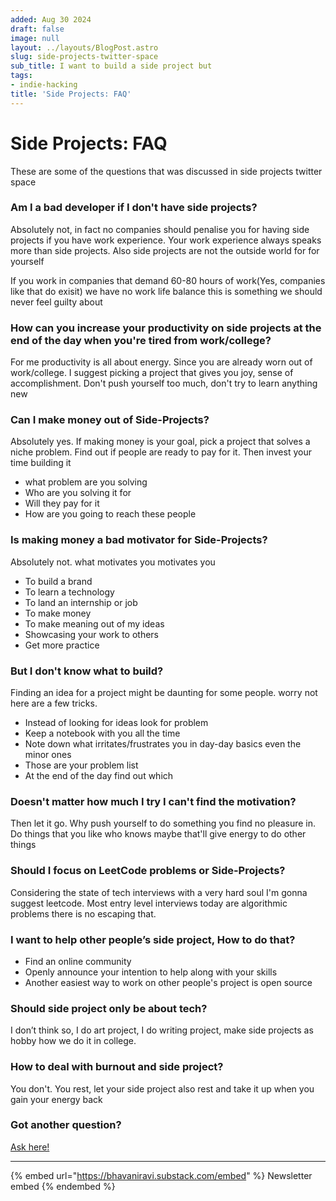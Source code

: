 ```yaml
---
added: Aug 30 2024
draft: false
image: null
layout: ../layouts/BlogPost.astro
slug: side-projects-twitter-space
sub_title: I want to build a side project but
tags:
- indie-hacking
title: 'Side Projects: FAQ'
---
```


# Side Projects: FAQ

These are some of the questions that was discussed in side projects twitter space

### Am I a bad developer if I don't have side projects?

Absolutely not, in fact no companies should penalise you for having side projects if you have work experience. Your work experience always speaks more than side projects. Also side projects are not the outside world for for yourself

If you work in companies that demand 60-80 hours of work(Yes, companies like that do exisit) we have no work life balance this is something we should never feel guilty about

### **How can you increase your productivity on side projects at the end of the day when you're tired from work/college?**

For me productivity is all about energy. Since you are already worn out of work/college. I suggest picking a project that gives you joy, sense of accomplishment. Don't push yourself too much, don't try to learn anything new

### Can I make money out of Side-Projects?

Absolutely yes. If making money is your goal, pick a project that solves a niche problem. Find out if people are ready to pay for it. Then invest your time building it

* what problem are you solving
* Who are you solving it for
* Will they pay for it
* How are you going to reach these people

### Is making money a bad motivator for Side-Projects?

Absolutely not. what motivates you motivates you

* To build a brand
* To learn a technology
* To land an internship or job
* To make money
* To make meaning out of my ideas
* Showcasing your work to others
* Get more practice

### But I don't know what to build?

Finding an idea for a project might be daunting for some people. worry not here are a few tricks.

* Instead of looking for ideas look for problem
* Keep a notebook with you all the time
* Note down what irritates/frustrates you in day-day basics even the minor ones
* Those are your problem list
* At the end of the day find out which

### Doesn't matter how much I try I can't find the motivation?

Then let it go. Why push yourself to do something you find no pleasure in. Do things that you like who knows maybe that'll give energy to do other things

### Should I focus on LeetCode problems or Side-Projects?

Considering the state of tech interviews with a very hard soul I'm gonna suggest leetcode. Most entry level interviews today are algorithmic problems there is no escaping that.

### **I want to help other people’s side project, How to do that?**

* Find an online community
* Openly announce your intention to help along with your skills
* Another easiest way to work on other people's project is open source

### Should side project only be about tech?

I don’t think so, I do art project, I do writing project, make side projects as hobby how we do it in college.

### How to deal with burnout and side project?

You don't. You rest, let your side project also rest and take it up when you gain your energy back

### Got another question?

[Ask here!](../my-links.md)

***

{% embed url="https://bhavaniravi.substack.com/embed" %}
Newsletter embed
{% endembed %}